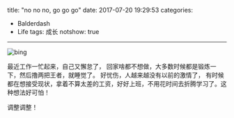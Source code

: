 title: "no no no, go go go"
date: 2017-07-20 19:29:53
categories:
- Balderdash
- Life
tags: 成长
notshow: true
---
![bing](https://andylee-1258982386.cos.ap-chengdu.myqcloud.com/life/bing.jpg)

最近工作一忙起来，自己又懈怠了， 回家啥都不想做，大多数时候都是锻炼一下，然后撸两把王者，就睡觉了。 好忧伤，人越来越没有以前的激情了， 有时候都在想接受现状，拿着不算太差的工资，好好上班，不用花时间去折腾学习了。这种想法好可怕！

调整调整！
